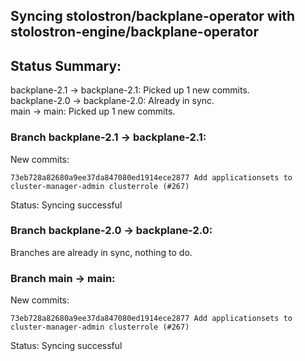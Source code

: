 ## Syncing stolostron/backplane-operator with stolostron-engine/backplane-operator

## Status Summary:

backplane-2.1 -> backplane-2.1: Picked up 1 new commits.  
backplane-2.0 -> backplane-2.0: Already in sync.  
main -> main: Picked up 1 new commits.  

### Branch backplane-2.1 -> backplane-2.1:

New commits:

```
73eb728a82680a9ee37da847080ed1914ece2877 Add applicationsets to cluster-manager-admin clusterrole (#267)
```

Status: Syncing successful

### Branch backplane-2.0 -> backplane-2.0:

Branches are already in sync, nothing to do.

### Branch main -> main:

New commits:

```
73eb728a82680a9ee37da847080ed1914ece2877 Add applicationsets to cluster-manager-admin clusterrole (#267)
```

Status: Syncing successful
